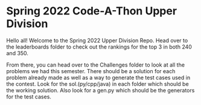 # Spring 2022 Code-A-Thon Upper Division

Hello all! Welcome to the Spring 2022 Upper Division Repo. Head over to the leaderboards folder to check out the rankings for the top 3 in both 240 and 350. 

From there, you can head over to the Challenges folder to look at all the problems we had this semester. There should be a solution for each problem already made as
well as a way to generate the test cases used in the contest. Look for the sol.(py/cpp/java) in each folder which should be the working solution. Also look for a 
gen.py which should be the generators for the test cases. 
